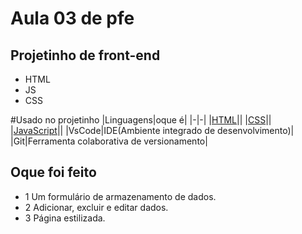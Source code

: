 # Aula 03 de pfe

## Projetinho de front-end
- HTML
- JS
- CSS

#Usado no projetinho
|Linguagens|oque é|
|-|-|
|[HTML](https://dev.w3.org/html5/spec-LC/)||
|[CSS](https://dev.w3.org/style/CSS/Overview.en.html)||
|[JavaScript](https://Vanilla.js.org/)||
|VsCode|IDE(Ambiente integrado de desenvolvimento)|
|Git|Ferramenta colaborativa de versionamento|

## Oque foi feito
- 1 Um formulário de armazenamento de dados.
- 2 Adicionar, excluir e editar dados.
- 3 Página estilizada.
